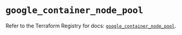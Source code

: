 # `google_container_node_pool`

Refer to the Terraform Registry for docs: [`google_container_node_pool`](https://registry.terraform.io/providers/hashicorp/google/6.28.0/docs/resources/container_node_pool).
